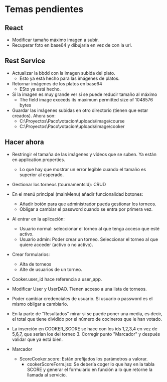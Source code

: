 # Temas pendientes

## React

- Modificar tamaño máximo imagen a subir.
- Recuperar foto en base64 y dibujarla en vez de con la url.

## Rest Service

- Actualizar la bbdd con la imagen subida del plato.
  - Esto ya está hecho para las imágenes de platos.
- Retornar imágenes de los platos en base64
  - ESto ya está hecho.
- Si la imagen es muy grande ver si se puede reducir tamaño al máximo
  - The field image exceeds its maximum permitted size of 1048576 bytes
- Guardar las imágenes subidas en otro directorio (tienen que estar creados). Ahora son:
  - C:\Proyectos\Paco\votacion\uploads\image\course
  - C:\Proyectos\Paco\votacion\uploads\image\cooker

## Hacer ahora

- Restringir el tamaña de las imágenes y vídeos que se suben. Ya están en application.properties.
  - Lo que hay que mostrar un error legible cuando el tamaño es superior al esperado.
- Gestionar los torneos (tournamentsId): CRUD
- En el menú principal (mainMenu) añadir funcionalidad botones:
  - Añadir botón para que administrador pueda gestionar los torneos.
  - Obligar a cambiar el password cuando se entra por primera vez.
- Al entrar en la aplicación:
  - Usuario normal: seleccionar el torneo al que tenga acceso que esté activo.
  - Usuario admin: Poder crear un torneo. Seleccionar el torneo al que quiere acceder (activo o no activo).
- Crear formularios:
  - Alta de torneos
  - Alte de usuarios de un torneo.
- Cooker.user_id hace referencia a user_app.
- Modificar User y UserDAO. Tienen acceso a una lista de torneos.

- Poder cambiar credenciales de usuario. Si usuario o password es el mismo obligar a cambiarlo.

- En la parte de "Resultados" mirar si se puede poner una media, es decir, el total que tiene dividido por el número de cocineros que le han votado.

- La inserción en COOKER_SCORE se hace con los ids 1,2,3,4 en vez de 5,6,7, que serían los del torneo 3. Corregir punto "Marcador" y después validar que ya está bien.
- Marcador
  - ScoreCooker.score: Están prefijados los parámetros a valorar.
    - cookerScoreForm.jsx: Se debería coger lo que hay en la tabla SCORE y generar el formulario en función a lo que retorne la llamada al servicio.

